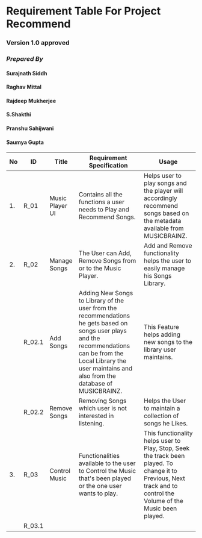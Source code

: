 # **Requirement Table For Project Recommend**
### Version 1.0 approved
### **_Prepared By_**
#### Surajnath Siddh  
#### Raghav Mittal  
#### Rajdeep Mukherjee
#### S.Shakthi
#### Pranshu Sahijwani
#### Saumya Gupta  


|No | ID | Title | Requirement Specification | Usage |
|---|---|---|---|---|
| 1. | R_01 | Music Player UI | Contains all the functions a user needs to Play and Recommend Songs. | Helps user to play songs and the player will accordingly recommend songs based on the metadata available from MUSICBRAINZ. |
| 2. | R_02 | Manage Songs | The User can Add, Remove Songs from or to the Music Player. | Add and Remove functionality helps the user to easily manage his Songs Library. |
|   | R_02.1 | Add Songs  | Adding New Songs to Library of the user from the recommendations he gets based on songs user plays and the recommendations can be from the Local Library the user maintains and also from the database of MUSICBRAINZ. | This Feature helps adding new songs to the library user maintains. |
|   | R_02.2 | Remove Songs | Removing Songs which user is not interested in listening. | Helps the User to maintain a collection of songs he Likes. |
| 3. | R_03 | Control Music | Functionalities available to the user to Control the Music that's been played or the one user wants to play. | This functionality helps user to Play, Stop, Seek the track been played. To change it to Previous, Next track and to control the Volume of the Music been played.|
|   | R_03.1 | 
